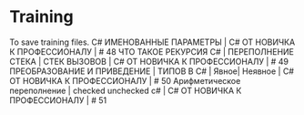 # Training
To save training files.
C# ИМЕНОВАННЫЕ ПАРАМЕТРЫ | C# ОТ НОВИЧКА К ПРОФЕССИОНАЛУ | # 48
ЧТО ТАКОЕ РЕКУРСИЯ C# | ПЕРЕПОЛНЕНИЕ СТЕКА | СТЕК ВЫЗОВОВ | C# ОТ НОВИЧКА К ПРОФЕССИОНАЛУ | # 49
ПРЕОБРАЗОВАНИЕ И ПРИВЕДЕНИЕ | ТИПОВ В C# | Явное| Неявное | C# ОТ НОВИЧКА К ПРОФЕССИОНАЛУ | # 50
Арифметическое переполнение | checked unchecked c# | C# ОТ НОВИЧКА К ПРОФЕССИОНАЛУ | # 51